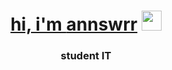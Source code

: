 ##
<a href="[linked-url](https://github.com/annswrr)">
  
<h1 align="center">hi, i'm <a href="[https://github.com/annswrr]/" target="_blank">annswrr</a> 
<img src="https://media1.tenor.com/m/CXc-0JjabvAAAAAC/bts-reaction-jungkook-meme.gif" height="32"/></h1>
<h3 align="center">student IT </h3>

